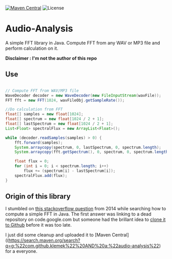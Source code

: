 [![Maven Central](https://img.shields.io/maven-central/v/com.github.klemek/audio-analysis.svg)](https://search.maven.org/search?q=g:%22com.github.klemek%22%20AND%20a:%22audio-analysis%22)
![License](https://img.shields.io/github/license/Klemek/Audio-Analysis.svg)

# Audio-Analysis
A simple FFT library in Java.
Compute FFT from any WAV or MP3 file and perform calculation on it.

**Disclaimer : I'm not the author of this repo**

## Use

```java

// Compute FFT from WAV/MP3 file
WaveDecoder decoder = new WaveDecoder(new FileInputStream(wavFile));
FFT fft = new FFT(1024, wavFileObj.getSampleRate());

//Do calculation from FFT
float[] samples = new float[1024];
float[] spectrum = new float[1024 / 2 + 1];
float[] lastSpectrum = new float[1024 / 2 + 1];
List<Float> spectralFlux = new ArrayList<Float>();

while (decoder.readSamples(samples) > 0) {
    fft.forward(samples);
    System.arraycopy(spectrum, 0, lastSpectrum, 0, spectrum.length);
    System.arraycopy(fft.getSpectrum(), 0, spectrum, 0, spectrum.length);

    float flux = 0;
    for (int i = 0; i < spectrum.length; i++)
        flux += (spectrum[i] - lastSpectrum[i]);
    spectralFlux.add(flux);
}
```


## Origin of this library
I stumbled on [this stackoverflow question](https://stackoverflow.com/questions/17565269/calculate-fft-from-audio-file) from 2014 while searching how to compute a simple FFT in Java. The first answer was linking to a dead repository on code.google.com but someone had the brillant idea to [clone it to Github](https://github.com/Uriopass/audio-analysis) before it was too late.

I just did some cleanup and uploaded it to [Maven Central]((https://search.maven.org/search?q=g:%22com.github.klemek%22%20AND%20a:%22audio-analysis%22) for a everyone.
